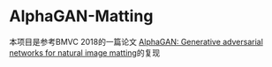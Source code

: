 # AlphaGAN-Matting
本项目是参考BMVC 2018的一篇论文 [AlphaGAN: Generative adversarial networks for natural image matting](https://www.baidu.com)的复现
